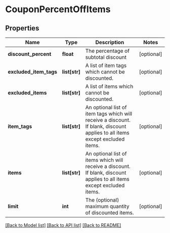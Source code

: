 # CouponPercentOffItems

## Properties
Name | Type | Description | Notes
------------ | ------------- | ------------- | -------------
**discount_percent** | **float** | The percentage of subtotal discount | [optional] 
**excluded_item_tags** | **list[str]** | A list of item tags which cannot be discounted. | [optional] 
**excluded_items** | **list[str]** | A list of items which cannot be discounted. | [optional] 
**item_tags** | **list[str]** | An optional list of item tags which will receive a discount.  If blank, discount applies to all items except excluded items. | [optional] 
**items** | **list[str]** | An optional list of items which will receive a discount.  If blank, discount applies to all items except excluded items. | [optional] 
**limit** | **int** | The (optional) maximum quantity of discounted items. | [optional] 

[[Back to Model list]](../README.md#documentation-for-models) [[Back to API list]](../README.md#documentation-for-api-endpoints) [[Back to README]](../README.md)


